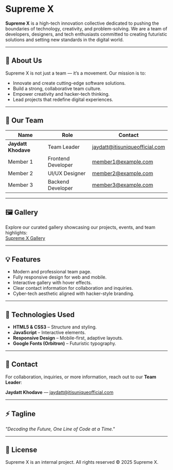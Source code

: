 # Supreme X

**Supreme X** is a high-tech innovation collective dedicated to pushing the boundaries of technology, creativity, and problem-solving. We are a team of developers, designers, and tech enthusiasts committed to creating futuristic solutions and setting new standards in the digital world.

---

## 🚀 About Us

Supreme X is not just a team — it’s a movement. Our mission is to:

- Innovate and create cutting-edge software solutions.  
- Build a strong, collaborative team culture.  
- Empower creativity and hacker-tech thinking.  
- Lead projects that redefine digital experiences.

---

## 👥 Our Team

| Name | Role | Contact |
|------|------|---------|
| **Jaydatt Khodave** | Team Leader | [jaydatt@itisuniqueofficial.com](mailto:jaydatt@itisuniqueofficial.com) |
| Member 1 | Frontend Developer | [member1@example.com](mailto:member1@example.com) |
| Member 2 | UI/UX Designer | [member2@example.com](mailto:member2@example.com) |
| Member 3 | Backend Developer | [member3@example.com](mailto:member3@example.com) |

---

## 🖼️ Gallery

Explore our curated gallery showcasing our projects, events, and team highlights:  
[Supreme X Gallery](http://sx.itisuniqueofficial.com/gallery/)

---

## 💡 Features

- Modern and professional team page.  
- Fully responsive design for web and mobile.  
- Interactive gallery with hover effects.  
- Clear contact information for collaboration and inquiries.  
- Cyber-tech aesthetic aligned with hacker-style branding.

---

## 📌 Technologies Used

- **HTML5 & CSS3** – Structure and styling.  
- **JavaScript** – Interactive elements.  
- **Responsive Design** – Mobile-first, adaptive layouts.  
- **Google Fonts (Orbitron)** – Futuristic typography.

---

## 📧 Contact

For collaboration, inquiries, or more information, reach out to our **Team Leader**:  

**Jaydatt Khodave** — [jaydatt@itisuniqueofficial.com](mailto:jaydatt@itisuniqueofficial.com)

---

## ⚡ Tagline

*"Decoding the Future, One Line of Code at a Time."*

---

## 📜 License

Supreme X is an internal project. All rights reserved © 2025 Supreme X.
